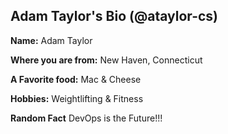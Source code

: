 
## Adam Taylor's Bio (@ataylor-cs)

**Name:** Adam Taylor 

**Where you are from:** New Haven, Connecticut

**A Favorite food:** Mac & Cheese

**Hobbies:** Weightlifting & Fitness

**Random Fact** DevOps is the Future!!!
